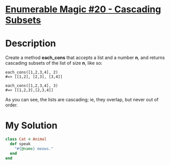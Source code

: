 # [Enumerable Magic #20 - Cascading Subsets](https://www.codewars.com/kata/545af3d185166a3dec001190)

# Description
Create a method **each_cons** that accepts a list and a number **n**, and returns cascading subsets of the list of size 
**n**, like so:

```
each_cons([1,2,3,4], 2)
#=> [[1,2], [2,3], [3,4]]

each_cons([1,2,3,4], 3)
#=> [[1,2,3],[2,3,4]]
```

As you can see, the lists are cascading; ie, they overlap, but never out of order.

# My Solution
```ruby
class Cat < Animal
  def speak
    "#{@name} meows."
  end
end
```
